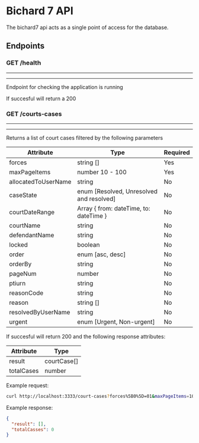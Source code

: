 # Bichard 7 API

The bichard7 api acts as a single point of access for the database.

## Endpoints

### GET /health
---

---

Endpoint for checking the application is running

If succesful will return a 200

### GET /courts-cases
---

---

Returns a list of court cases filtered by the following parameters

| Attribute           | Type                                     | Required |
| ------------------- | ---------------------------------------- | -------- |
| forces              | string []                                | Yes      |
| maxPageItems        | number 10 - 100                          | Yes      |
| allocatedToUserName | string                                   | No       |
| caseState           | enum [Resolved, Unresolved and resolved] | No       |
| courtDateRange      | Array { from: dateTime, to: dateTime }   | No       |
| courtName           | string                                   | No       |
| defendantName       | string                                   | No       |
| locked              | boolean                                  | No       |
| order               | enum [asc, desc]                         | No       |
| orderBy             | string                                   | No       |
| pageNum             | number                                   | No       |
| ptiurn              | string                                   | No       |
| reasonCode          | string                                   | No       |
| reason              | string []                                | No       |
| resolvedByUserName  | string                                   | No       |
| urgent              | enum [Urgent, Non-urgent]                | No       |

If succesful will return 200 and the following response attributes:

| Attribute  | Type        |
| ---------- | ----------- |
| result     | courtCase[] |
| totalCases | number      |

Example request:

```bash
curl http://localhost:3333/court-cases?forces%5B0%5D=01&maxPageItems=10&allocatedToUserName=username&caseState=Resolved&courtDateRange%5B0%5D%5Bfrom%5D=2023-05-02T15%3A06%3A58.412Z&courtDateRange%5B0%5D%5Bto%5D=2023-05-02T15%3A06%3A58.412Z&courtName=courtName&defendantName=defendantName&locked=false&order=asc&orderBy=defendantName&pageNum=1&ptiurn=ptirun&reasonCode=reason&reasons%5B0%5D=Bails&resolvedByUsername=username&urgent=Urgent
```

Example response:

```json
{
  "result": [],
  "totalCasses": 0
}
```
